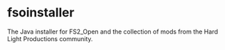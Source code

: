 # fsoinstaller
The Java installer for FS2_Open and the collection of mods from the Hard Light Productions community.
